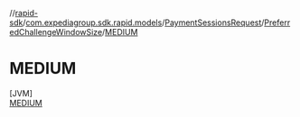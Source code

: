 //[rapid-sdk](../../../../../index.md)/[com.expediagroup.sdk.rapid.models](../../../index.md)/[PaymentSessionsRequest](../../index.md)/[PreferredChallengeWindowSize](../index.md)/[MEDIUM](index.md)

# MEDIUM

[JVM]\
[MEDIUM](index.md)
